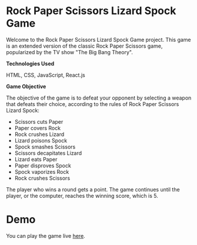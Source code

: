 # Rock Paper Scissors Lizard Spock Game

Welcome to the Rock Paper Scissors Lizard Spock Game project. This game is an extended version of the classic Rock Paper Scissors game, popularized by the TV show "The Big Bang Theory".

**Technologies Used**

HTML, CSS, JavaScript, React.js

**Game Objective**

The objective of the game is to defeat your opponent by selecting a weapon that defeats their choice, according to the rules of Rock Paper Scissors Lizard Spock:

- Scissors cuts Paper
- Paper covers Rock
- Rock crushes Lizard
- Lizard poisons Spock
- Spock smashes Scissors
- Scissors decapitates Lizard
- Lizard eats Paper
- Paper disproves Spock
- Spock vaporizes Rock
- Rock crushes Scissors

The player who wins a round gets a point. The game continues until the player, or the computer, reaches the winning score, which is 5.

# Demo
You can play the game live [here](https://rockpaperscissorslizardspock-game.netlify.app/).
